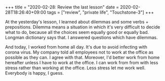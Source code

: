 +++
title =  "2020-02-28: Review the last lesson"
date = 2020-02-28T18:26:40+09:00
tags = ["review", "private life", "Touchstone-3"]
+++

At the yesterday's lesson, I learned about dilemmas and some verbs + prepositions.
Dilemma means a situation in which it's very difficult to decide what to do,
because all the choices seem equally good or equally bad.
Longman dictionary says that.
I answered questions which have dilemmas.

And today, I worked from home all day.
It's due to avoid infecting with corona virus.
My company told all employees not to work at the office as possible as they can.
I agree with that.
Moreover, I'd better work from home hereafter unless I have to work at the office.
I can work from from with less stress rather than working at the office.
Less stress let me work well.
Everybody is happy, I guess.
